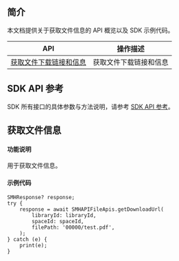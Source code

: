 ## 简介

本文档提供关于获取文件信息的 API 概览以及 SDK 示例代码。

| API                                                          | 操作描述                         |
| ------------------------------------------------------------ | -------------------------------- |
| [获取文件下载链接和信息](https://cloud.tencent.com/document/product/1339/71127) | 获取文件下载链接和信息         |

## SDK API 参考

SDK 所有接口的具体参数与方法说明，请参考 [SDK API 参考](https://smh-sdk-doc-1253960454.cos.ap-guangzhou.myqcloud.com/flutter_api_doc/api/index.html)。

## 获取文件信息

#### 功能说明

用于获取文件信息。

#### 示例代码

```
SMHResponse? response;
try {
    response = await SMHAPIFileApis.getDownloadUrl(
        libraryId: libraryId,
        spaceId: spaceId,
        filePath: '00000/test.pdf',
    );
} catch (e) {
    print(e);
}
```
